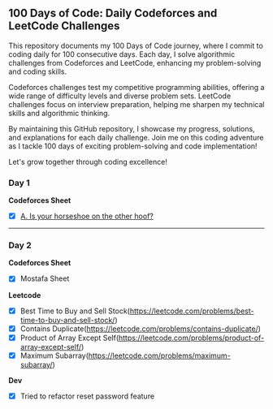 ## 100 Days of Code: Daily Codeforces and LeetCode Challenges
This repository documents my 100 Days of Code journey, where I commit to coding daily for 100 consecutive days. Each day, I solve algorithmic challenges from Codeforces and LeetCode, enhancing my problem-solving and coding skills.

Codeforces challenges test my competitive programming abilities, offering a wide range of difficulty levels and diverse problem sets. LeetCode challenges focus on interview preparation, helping me sharpen my technical skills and algorithmic thinking.

By maintaining this GitHub repository, I showcase my progress, solutions, and explanations for each daily challenge. Join me on this coding adventure as I tackle 100 days of exciting problem-solving and code implementation!

Let's grow together through coding excellence!

### Day 1 
**Codeforces Sheet**
- [x] [A. Is your horseshoe on the other hoof?](https://codeforces.com/contest/228/problem/A)

---

### Day 2 
**Codeforces Sheet**

- [x] Mostafa Sheet

**Leetcode** 
- [x] Best Time to Buy and Sell Stock(https://leetcode.com/problems/best-time-to-buy-and-sell-stock/)
- [x] Contains Duplicate(https://leetcode.com/problems/contains-duplicate/)
- [x] Product of Array Except Self(https://leetcode.com/problems/product-of-array-except-self/)
- [x] Maximum Subarray(https://leetcode.com/problems/maximum-subarray/)

**Dev**
- [x] Tried to refactor reset password feature

